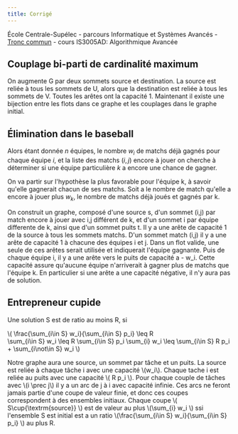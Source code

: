 ```yaml
---
title: Corrigé
---
```


École Centrale-Supélec - parcours Informatique et Systèmes Avancés - [Tronc commun](http://www.isia.ecp.fr/welcome_to_www_ecp_fr_cms_site_isia/isia___formation/cours_tronc_commun) - cours IS3005AD: Algorithmique Avancée

## Couplage bi-parti de cardinalité maximum

On augmente G par deux sommets source et destination. La source est reliée à tous les sommets de U, alors que la destination est reliée à tous les sommets de V. Toutes les arêtes ont la capacité 1. Maintenant il existe une bijection entre les flots dans ce graphe et les couplages dans le graphe initial.


## Élimination dans le baseball


Alors étant donnée $n$ équipes, le nombre $w_i$ de matchs déjà gagnés pour chaque équipe $i$, et la liste des matchs $(i,j)$ encore à jouer on cherche à déterminer si une équipe particulière $k$ a encore une chance de gagner.  


On va partir sur l'hypothèse la plus favorable pour l'équipe k, à savoir qu'elle gagnerait chacun de ses matchs. Soit a le nombre de match qu'elle a encore à jouer plus $w_k$, le nombre de matchs déjà joués et gagnés par k.

On construit un graphe, composé d'une source s, d'un sommet (i,j) par match encore à jouer avec i,j différent de k, et d'un sommet i par équipe differente de k, ainsi que d'un sommet puits t. Il y a une arête de capacité 1 de la source à tous les sommets matchs. D'un sommet match (i,j) il y a une arête de capacité 1 à chacune des équipes i et j.  Dans un flot valide, une seule de ces arêtes serait utilisée et indiquerait l'équipe gagnante. Puis de chaque équipe i, il y a une arête vers le puits de capacité a - w_i.  Cette capacité assure qu'aucune équipe n'arriverait à gagner plus de matchs que l'équipe k.  En particulier si une arête a une capacité négative, il n'y aura pas de solution.

## Entrepreneur cupide

Une solution S est de ratio au moins R, si 

\\( 
	\frac{\sum_{i\in S} w_i}{\sum_{i\in S} p_i}  \leq R  
	\sum_{i\in S} w_i  \leq R  \sum_{i\in S} p_i
	\sum_{i} w_i \leq \sum_{i\in S} R p_i + \sum_{i\not\in S} w_i
\\)

Notre graphe aura une source, un sommet par tâche et un puits. La source est reliée à chaque tâche i avec une capacité \\(w_i\\).
Chaque tache i est reliée au puits avec une capacité \\( R p_i \\). Pour chaque couple de tâches avec \\(i \prec j\\) il y a un arc de j à i avec capacité infinie.  Ces arcs ne feront jamais partie d'une coupe de valeur finie, et donc ces coupes correspondent à des ensembles initiaux.
Chaque coupe \\( S\cup\{\textrm{source}\} \\) est de valeur au plus \\(\sum_{i} w_i \\) ssi l'ensemble S est initial est a un ratio \\(\frac{\sum_{i\in S} w_i}{\sum_{i\in S} p_i} \\) au plus R.
